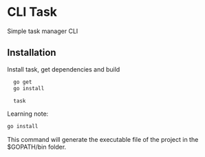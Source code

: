 
# CLI Task

Simple task manager CLI

## Installation

Install task, get dependencies and build

```bash
  go get
  go install

  task
```

Learning note:

```bash
go install
```

This command will generate the executable file of the project in the
$GOPATH/bin folder.  
